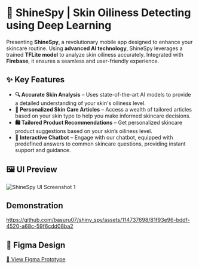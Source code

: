 # 🌟 ShineSpy | Skin Oiliness Detecting using Deep Learning  

Presenting **ShineSpy**, a revolutionary mobile app designed to enhance your skincare routine. Using **advanced AI technology**, ShineSpy leverages a trained **TFLite model** to analyze skin oiliness accurately. Integrated with **Firebase**, it ensures a seamless and user-friendly experience.  

## ✨ Key Features  

- **🔍 Accurate Skin Analysis** – Uses state-of-the-art AI models to provide a detailed understanding of your skin's oiliness level.  
- **📖 Personalized Skin Care Articles** – Access a wealth of tailored articles based on your skin type to help you make informed skincare decisions.  
- **🛍 Tailored Product Recommendations** – Get personalized skincare product suggestions based on your skin’s oiliness level.  
- **💬 Interactive Chatbot** – Engage with our chatbot, equipped with predefined answers to common skincare questions, providing instant support and guidance.  

## 🖼 UI Preview  

![ShineSpy UI Screenshot 1](assets/ui_screenshot1.png)  
## Demonstration

https://github.com/basuru07/shiny_spy/assets/114737698/81f93e96-bddf-4520-a68c-59f6cdd08ba2

## 🎨 Figma Design  
[🔗 View Figma Prototype](https://www.figma.com/design/zAbqYzxZfUEUC8rqr8RAGj/IPCV-Oil-Detection-App?node-id=0-1&t=A0gvcXOojV4KTZw8-1)  
